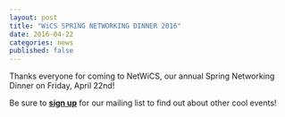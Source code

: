 ```yaml
---
layout: post
title: "WiCS SPRING NETWORKING DINNER 2016"
date: 2016-04-22
categories: news
published: false
---
```


Thanks everyone for coming to NetWiCS, our annual Spring Networking Dinner on Friday, April 22nd! 

Be sure to [**sign up**][mailinglist] for our mailing list to find out about other cool events! 

[mailinglist]: http://columbia.us9.list-manage.com/subscribe?u=4c6a1c710f8ab9cce10272368&id=593b5faa43

